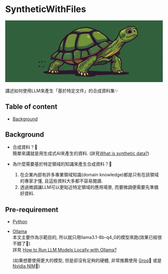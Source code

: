# SyntheticWithFiles

<div align="center">
    <img src=./imgs/banner.webp height=40% />
</div>

講述如何使用LLM來產生「基於特定文件」的合成資料集✨️

## Table of content
- [Background](#background)

## Background
- 合成資料？📃  
  簡單來講就是用生成式AI來產生的資料. (詳見[What is synthetic data?](https://mostly.ai/what-is-synthetic-data))

- 為什麼需要基於特定領域的知識來產生合成資料？🤔  
  1. 在企業內部有許多專業領域知識(domain knowledge)都是只有在該領域的專家才懂, 且這些資料大多都不容易閱讀.
  2. 透過微調讓LLM可以更貼近特定領域的應用場景, 而要微調便需要先準備好資料.

## Pre-requirement
- [Python](https://www.python.org/downloads/release/python-3111/)
- [Ollama](https://ollama.com/download)  
  本文主要作為示範目的, 所以就只用llama3.1-8b-q4_0的模型來跑(效果已經很不錯了🤩)  
  詳見 [How to Run LLM Models Locally with Ollama?](https://www.analyticsvidhya.com/blog/2024/07/local-llm-deployment-with-ollama/)  
    
  (如果想要使用更大的模型, 但是卻沒有足夠的硬體, 非常推薦使用 [Groq](https://groq.com/)🚀 或是 [Nvidia NIM](https://build.nvidia.com/explore/discover)🌲)